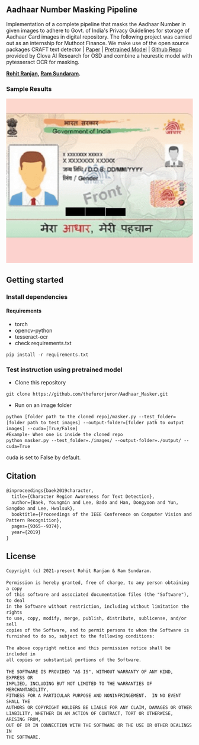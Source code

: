 ## Aadhaar Number Masking Pipeline 
Implementation of a complete pipeline that masks the Aadhaar Number in given images to adhere to Govt. of India's Privacy Guidelines for storage of Aadhaar Card images in digital repository. The following project was carried out as an internship for Muthoot Finance. We make use of the open source packages CRAFT text detector | [Paper](https://arxiv.org/abs/1904.01941) | [Pretrained Model](https://drive.google.com/open?id=1Jk4eGD7crsqCCg9C9VjCLkMN3ze8kutZ) | [Github Repo](https://github.com/clovaai/CRAFT-pytorch) provided by Clova AI Research for OSD and combine a heurestic model with pytesseract OCR for masking.

**[Rohit Ranjan](https://github.com/thefurorjuror), [Ram Sundaram](https://github.com/ramsundaram101).**

### Sample Results

<img width="1000" alt="teaser" src="./figures/example.gif">

## Getting started
### Install dependencies
#### Requirements
- torch
- opencv-python
- tesseract-ocr
- check requirements.txt
```
pip install -r requirements.txt
```

### Test instruction using pretrained model
* Clone this repository 
```
git clone https://github.com/thefurorjuror/Aadhaar_Masker.git
```
* Run on an image folder
``` (with python 3.7)
python [folder path to the cloned repo]/masker.py --test_folder=[folder path to test images] --output-folder=[folder path to output images] --cuda=[True/False]
#Example- When one is inside the cloned repo
python masker.py --test_folder=./images/ --output-folder=./output/ --cuda=True
```

cuda is set to False by default.


## Citation
```
@inproceedings{baek2019character,
  title={Character Region Awareness for Text Detection},
  author={Baek, Youngmin and Lee, Bado and Han, Dongyoon and Yun, Sangdoo and Lee, Hwalsuk},
  booktitle={Proceedings of the IEEE Conference on Computer Vision and Pattern Recognition},
  pages={9365--9374},
  year={2019}
}
```

## License
```
Copyright (c) 2021-present Rohit Ranjan & Ram Sundaram.

Permission is hereby granted, free of charge, to any person obtaining a copy
of this software and associated documentation files (the "Software"), to deal
in the Software without restriction, including without limitation the rights
to use, copy, modify, merge, publish, distribute, sublicense, and/or sell
copies of the Software, and to permit persons to whom the Software is
furnished to do so, subject to the following conditions:

The above copyright notice and this permission notice shall be included in
all copies or substantial portions of the Software.

THE SOFTWARE IS PROVIDED "AS IS", WITHOUT WARRANTY OF ANY KIND, EXPRESS OR
IMPLIED, INCLUDING BUT NOT LIMITED TO THE WARRANTIES OF MERCHANTABILITY,
FITNESS FOR A PARTICULAR PURPOSE AND NONINFRINGEMENT.  IN NO EVENT SHALL THE
AUTHORS OR COPYRIGHT HOLDERS BE LIABLE FOR ANY CLAIM, DAMAGES OR OTHER
LIABILITY, WHETHER IN AN ACTION OF CONTRACT, TORT OR OTHERWISE, ARISING FROM,
OUT OF OR IN CONNECTION WITH THE SOFTWARE OR THE USE OR OTHER DEALINGS IN
THE SOFTWARE.
```
